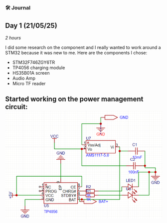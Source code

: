### 🛠 Journal

## Day 1 (21/05/25)
_2 hours_

I did some research on the component and I really wanted to work around a STM32 because it was new to me. Here are the components I chose:

- STM32F746ZGY6TR
- TP4056 charging module
- HS35B01A screen
- Audio Amp
- Micro TF reader

Started working on the power management circuit:
![image1](https://raw.githubusercontent.com/ArthusPVP/retro32/refs/heads/main/Images/image.png)
---
